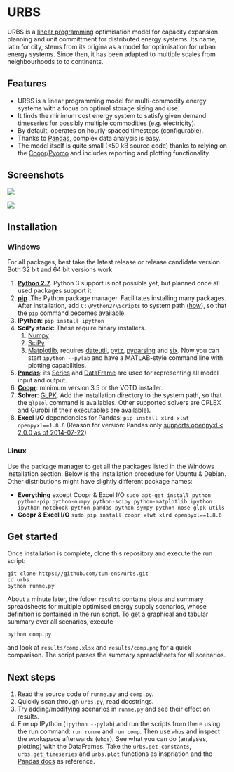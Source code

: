 # URBS

URBS is a [linear programming](https://en.wikipedia.org/wiki/Linear_programming) optimisation model for capacity expansion planning and unit committment for distributed energy systems. Its name, latin for city, stems from its origina as a model for optimisation for urban energy systems. Since then, it has been adapted to multiple scales from neighbourhoods to to continents.

## Features

  * URBS is a linear programming model for multi-commodity energy systems with a focus on optimal storage sizing and use.
  * It finds the minimum cost energy system to satisfy given demand timeseries for possibly multiple commodities (e.g. electricity).
  * By default, operates on hourly-spaced timesteps (configurable).
  * Thanks to [Pandas](https://pandas.pydata.org), complex data analysis is easy.
  * The model itself is quite small (<50 kB source code) thanks to relying on the [Coopr](https://software.sandia.gov/trac/coopr)/[Pyomo](https://software.sandia.gov/trac/coopr/wiki/Pyomo) and includes reporting and plotting functionality.

## Screenshots

[![](http://ojdo.de/dw/_media/software:urbs:scenario_all_together-elec-north.png?w=400&tok=a9a9d8)](http://ojdo.de/dw/_media/software:urbs:scenario_all_together-elec-north.png)

[![](http://ojdo.de/dw/_media/software:urbs:comp.png?w=400&tok=0e5b95)](http://ojdo.de/dw/_media/software:urbs:comp.png)

## Installation

### Windows

For all packages, best take the latest release or release candidate version. Both 32 bit and 64 bit versions work

  1. **[Python 2.7](https://python.org/download)**. Python 3 support is not possible yet, but planned once all used packages support it.
  2. **[pip](https://pip.pypa.io/en/latest/installing.html)** .The Python package manager. Facilitates installing many packages. After installation, add `C:\Python27\Scripts` to system path ([how](http://geekswithblogs.net/renso/archive/2009/10/21/how-to-set-the-windows-path-in-windows-7.aspx)), so that the `pip` command becomes available.
  3. **IPython**: `pip install ipython`
  4. **SciPy stack:** These require binary installers.
      1. [Numpy](http://www.lfd.uci.edu/~gohlke/pythonlibs/#numpy)
      2. [SciPy](http://www.lfd.uci.edu/~gohlke/pythonlibs/#scipy)
      3. [Matplotlib](http://www.lfd.uci.edu/~gohlke/pythonlibs/#matplotlib), requires [dateutil](http://www.lfd.uci.edu/~gohlke/pythonlibs/#python-dateutil), [pytz](http://www.lfd.uci.edu/~gohlke/pythonlibs/#pytz), [pyparsing](http://www.lfd.uci.edu/~gohlke/pythonlibs/#pyparsing) and [six](http://www.lfd.uci.edu/~gohlke/pythonlibs/#six). Now you can start `ipython --pylab` and have a MATLAB-style command line with plotting capabilities.
  5. **[Pandas](https://pypi.python.org/pypi/pandas#downloads)**: its [Series](http://pandas.pydata.org/pandas-docs/stable/dsintro.html#series) and [DataFrame](http://pandas.pydata.org/pandas-docs/stable/dsintro.html#dataframe) are used for representing all model input and output.
  6. **[Coopr](https://software.sandia.gov/trac/coopr/downloader/)**: minimum version 3.5 or the VOTD installer.
  7. **Solver**: [GLPK](http://winglpk.sourceforge.net/). Add the installation directory to the system path, so that the `glpsol` command is availables. Other supported solvers are CPLEX and Gurobi (if their executables are available).
  8. **Excel I/O** dependencies for Pandas: `pip install xlrd xlwt openpyxl==1.8.6` (Reason for version: Pandas only [supports openpyxl < 2.0.0 as of 2014-07-22](https://github.com/pydata/pandas/blob/master/pandas/compat/openpyxl_compat.py))

### Linux

Use the package manager to get all the packages listed in the Windows installation section. Below is the installation procedure for Ubuntu & Debian. Other distributions might have slightly different package names:

  - **Everything** except Coopr & Excel I/O `sudo apt-get install python python-pip python-numpy python-scipy python-matplotlib ipython ipython-notebook python-pandas python-sympy python-nose glpk-utils`
  - **Coopr & Excel I/O** `sudo pip install coopr xlwt xlrd openpyxl==1.8.6`

## Get started

Once installation is complete, clone this repository and execute the run script:

    git clone https://github.com/tum-ens/urbs.git
    cd urbs
    python runme.py

About a minute later, the folder `results` contains plots and summary spreadsheets for multiple optimised energy supply scenarios, whose definition is contained in the run script. To get a graphical and tabular summary over all scenarios, execute

    python comp.py

and look at `results/comp.xlsx` and `results/comp.png` for a quick comparison. The script parses the summary spreadsheets for all scenarios.

## Next steps

  1. Read the source code of `runme.py` and `comp.py`. 
  2. Quickly scan through `urbs.py`, read docstrings.
  3. Try adding/modifying scenarios in `runme.py` and see their effect on results.
  4. Fire up IPython (`ipython --pylab`) and run the scripts from there using the run command: `run runme` and `run comp`. Then use `whos` and inspect the workspace afterwards (`whos`). See what you can do (analyses, plotting) with the DataFrames. Take the `urbs.get_constants`, `urbs.get_timeseries` and `urbs.plot` functions as inspriation and the [Pandas docs](http://pandas.pydata.org/pandas-docs/stable/) as reference.
